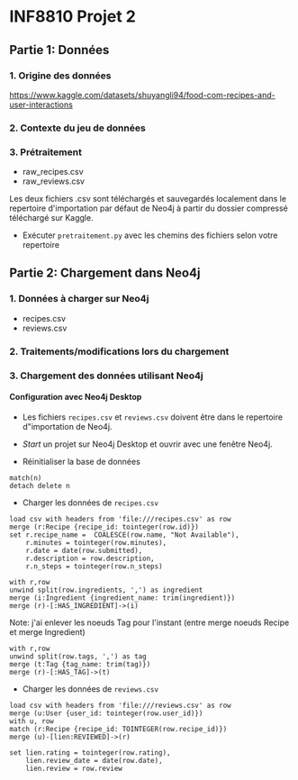 # INF8810 Projet 2

## Partie 1: Données

### 1. Origine des données
https://www.kaggle.com/datasets/shuyangli94/food-com-recipes-and-user-interactions

### 2. Contexte du jeu de données
### 3. Prétraitement
- raw_recipes.csv
- raw_reviews.csv

Les deux fichiers .csv sont téléchargés et sauvegardés localement dans le repertoire d'importation par défaut de Neo4j à partir du dossier compressé téléchargé sur Kaggle.

- Exécuter `pretraitement.py` avec les chemins des fichiers selon votre repertoire

## Partie 2: Chargement dans Neo4j

### 1. Données à charger sur Neo4j
* recipes.csv
* reviews.csv



### 2. Traitements/modifications lors du chargement
### 3. Chargement des données utilisant Neo4j

#### Configuration avec Neo4j Desktop
- Les fichiers `recipes.csv` et `reviews.csv` doivent être dans le repertoire d"importation de Neo4j.
- <i>Start</i> un projet sur Neo4j Desktop et ouvrir avec une fenêtre Neo4j.

- Réinitialiser la base de données
```
match(n)
detach delete n
```
- Charger les données de `recipes.csv`


```
load csv with headers from 'file:///recipes.csv' as row 
merge (r:Recipe {recipe_id: tointeger(row.id)})
set r.recipe_name =  COALESCE(row.name, "Not Available"),
    r.minutes = tointeger(row.minutes),
    r.date = date(row.submitted),
    r.description = row.description,
    r.n_steps = tointeger(row.n_steps)

with r,row
unwind split(row.ingredients, ',') as ingredient
merge (i:Ingredient {ingredient_name: trim(ingredient)})
merge (r)-[:HAS_INGREDIENT]->(i)
```

Note: j'ai enlever les noeuds Tag pour l'instant (entre merge noeuds Recipe et merge Ingredient)
```
with r,row
unwind split(row.tags, ',') as tag
merge (t:Tag {tag_name: trim(tag)})
merge (r)-[:HAS_TAG]->(t)
```

- Charger les données de `reviews.csv`

```
load csv with headers from 'file:///reviews.csv' as row
merge (u:User {user_id: tointeger(row.user_id)})
with u, row
match (r:Recipe {recipe_id: TOINTEGER(row.recipe_id)})
merge (u)-[lien:REVIEWED]->(r)

set lien.rating = tointeger(row.rating),
    lien.review_date = date(row.date),
    lien.review = row.review
```

## 